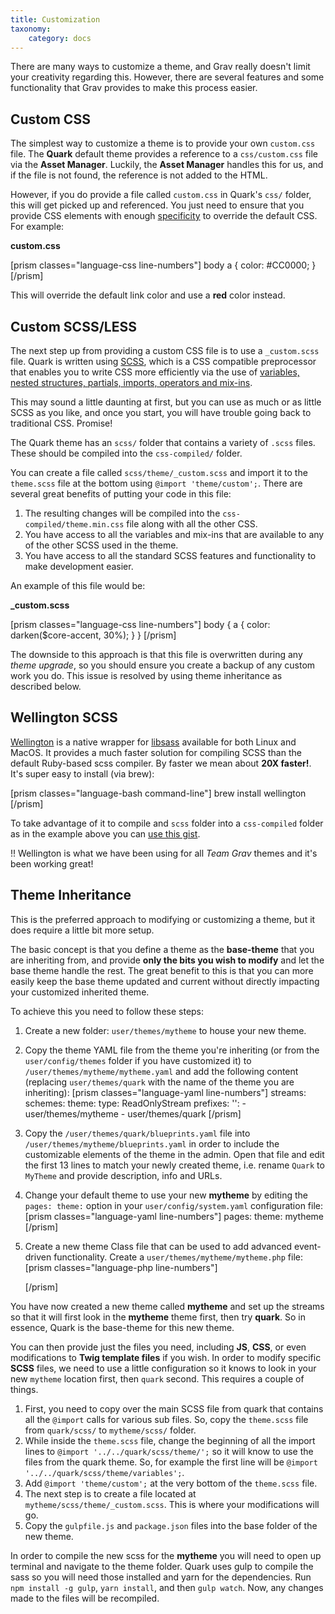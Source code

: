 ```yaml
---
title: Customization
taxonomy:
    category: docs
---
```


There are many ways to customize a theme, and Grav really doesn't limit your creativity regarding this. However, there are several features and some functionality that Grav provides to make this process easier.

## Custom CSS

The simplest way to customize a theme is to provide your own `custom.css` file. The **Quark** default theme provides a reference to a `css/custom.css` file via the **Asset Manager**. Luckily, the **Asset Manager** handles this for us, and if the file is not found, the reference is not added to the HTML.

However, if you do provide a file called `custom.css` in Quark's `css/` folder, this will get picked up and referenced. You just need to ensure that you provide CSS elements with enough [specificity](http://www.smashingmagazine.com/2007/07/27/css-specificity-things-you-should-know/) to override the default CSS. For example:

**custom.css**

[prism classes="language-css line-numbers"]
body a {
    color: #CC0000;
}
[/prism]

This will override the default link color and use a **red** color instead.

## Custom SCSS/LESS

The next step up from providing a custom CSS file is to use a `_custom.scss` file. Quark is written using [SCSS](http://sass-lang.com/), which is a CSS compatible preprocessor that enables you to write CSS more efficiently via the use of [variables, nested structures, partials, imports, operators and mix-ins](http://sass-lang.com/guide).

This may sound a little daunting at first, but you can use as much or as little SCSS as you like, and once you start, you will have trouble going back to traditional CSS. Promise!

The Quark theme has an `scss/` folder that contains a variety of `.scss` files. These should be compiled into the `css-compiled/` folder.

You can create a file called `scss/theme/_custom.scss` and import it to the `theme.scss` file at the bottom using `@import 'theme/custom';`. There are several great benefits of putting your code in this file:

1. The resulting changes will be compiled into the `css-compiled/theme.min.css` file along with all the other CSS.
2. You have access to all the variables and mix-ins that are available to any of the other SCSS used in the theme.
3. You have access to all the standard SCSS features and functionality to make development easier.

An example of this file would be:

**_custom.scss**

[prism classes="language-css line-numbers"]
body {
    a {
        color: darken($core-accent, 30%);
    }
}
[/prism]

The downside to this approach is that this file is overwritten during any *theme upgrade*, so you should ensure you create a backup of any custom work you do.  This issue is resolved by using theme inheritance as described below.

## Wellington SCSS

[Wellington](https://github.com/wellington/wellington) is a native wrapper for [libsass](http://libsass.org/) available for both Linux and MacOS. It provides a much faster solution for compiling SCSS than the default Ruby-based scss compiler.  By faster we mean about **20X faster!**. It's super easy to install (via brew):

[prism classes="language-bash command-line"]
brew install wellington
[/prism]

To take advantage of it to compile and `scss` folder into a `css-compiled` folder as in the example above you can [use this gist](https://gist.github.com/rhukster/bcfe030e419028422d5e7cdc9b8f75a8).

!! Wellington is what we have been using for all _Team Grav_ themes and it's been working great!


## Theme Inheritance

This is the preferred approach to modifying or customizing a theme, but it does require a little bit more setup.

The basic concept is that you define a theme as the **base-theme** that you are inheriting from, and provide **only the bits you wish to modify** and let the base theme handle the rest. The great benefit to this is that you can more easily keep the base theme updated and current without directly impacting your customized inherited theme.

To achieve this you need to follow these steps:

1. Create a new folder: `user/themes/mytheme` to house your new theme.
2. Copy the theme YAML file from the theme you're inheriting (or from the `user/config/themes` folder if you have customized it) to `/user/themes/mytheme/mytheme.yaml` and add the following content (replacing `user/themes/quark` with the name of the theme you are inheriting):
   [prism classes="language-yaml line-numbers"]
   streams:
     schemes:
       theme:
         type: ReadOnlyStream
         prefixes:
           '':
             - user/themes/mytheme
             - user/themes/quark
   [/prism]
3. Copy the `/user/themes/quark/blueprints.yaml` file into `/user/themes/mytheme/blueprints.yaml` in order to include the customizable elements of the theme in the admin. Open that file and edit the first 13 lines to match your newly created theme, i.e. rename `Quark` to `MyTheme` and provide description, info and URLs.

4. Change your default theme to use your new **mytheme** by editing the `pages: theme:` option in your `user/config/system.yaml` configuration file:
   [prism classes="language-yaml line-numbers"]
   pages:
     theme: mytheme
   [/prism]

5. Create a new theme Class file that can be used to add advanced event-driven functionality. Create a `user/themes/mytheme/mytheme.php` file:
   [prism classes="language-php line-numbers"]
   <?php
   namespace Grav\Theme;

   class Mytheme extends Quark
   {
       // Some new methods, properties etc.
   }
   ?>
   [/prism]

You have now created a new theme called **mytheme** and set up the streams so that it will first look in the **mytheme** theme first, then try **quark**.  So in essence, Quark is the base-theme for this new theme.

You can then provide just the files you need, including **JS**, **CSS**, or even modifications to **Twig template files** if you wish.
In order to modify specific **SCSS** files, we need to use a little configuration so it knows to look in your new `mytheme` location first, then `quark` second. This requires a couple of things.

1. First, you need to copy over the main SCSS file from quark that contains all the `@import` calls for various sub files. So, copy the `theme.scss` file from `quark/scss/` to `mytheme/scss/` folder.
2. While inside the `theme.scss` file, change the beginning of all the import lines to `@import '../../quark/scss/theme/';` so it will know to use the files from the quark theme. So, for example the first line will be `@import '../../quark/scss/theme/variables';`.
3. Add `@import 'theme/custom';` at the very bottom of the `theme.scss` file.
3. The next step is to create a file located at `mytheme/scss/theme/_custom.scss`. This is where your modifications will go.
4. Copy the `gulpfile.js` and `package.json` files into the base folder of the new theme.

In order to compile the new scss for the **mytheme** you will need to open up terminal and navigate to the theme folder. Quark uses gulp to compile the sass so you will need those installed and yarn for the dependencies. Run `npm install -g gulp`, `yarn install`, and then `gulp watch`. Now, any changes made to the files will be recompiled.
